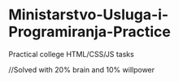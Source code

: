 # Ministarstvo-Usluga-i-Programiranja-Practice
Practical college HTML/CSS/JS tasks

//Solved with 20% brain and 10% willpower